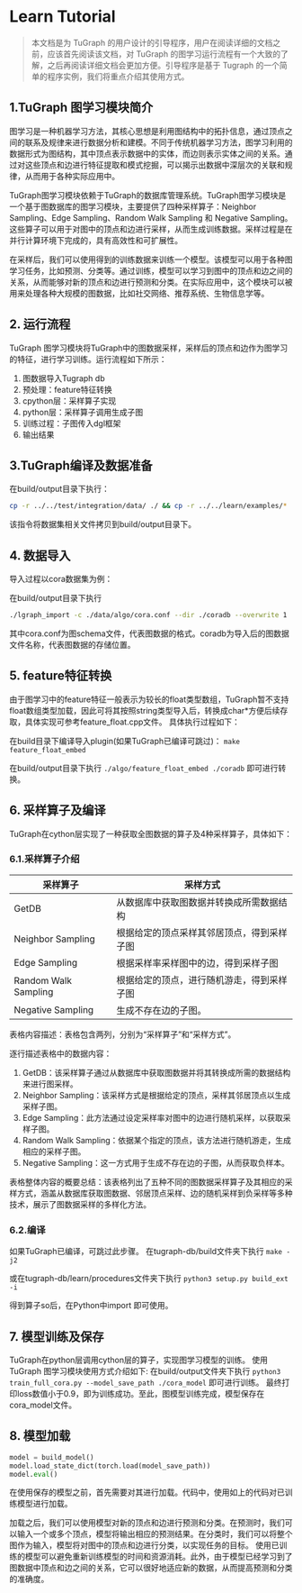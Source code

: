 # Learn Tutorial

> 本文档是为 TuGraph 的用户设计的引导程序，用户在阅读详细的文档之前，应该首先阅读该文档，对 TuGraph 的图学习运行流程有一个大致的了解，之后再阅读详细文档会更加方便。引导程序是基于 Tugraph 的一个简单的程序实例，我们将重点介绍其使用方式。

## 1.TuGraph 图学习模块简介
图学习是一种机器学习方法，其核心思想是利用图结构中的拓扑信息，通过顶点之间的联系及规律来进行数据分析和建模。不同于传统机器学习方法，图学习利用的数据形式为图结构，其中顶点表示数据中的实体，而边则表示实体之间的关系。通过对这些顶点和边进行特征提取和模式挖掘，可以揭示出数据中深层次的关联和规律，从而用于各种实际应用中。

TuGraph图学习模块依赖于TuGraph的数据库管理系统。TuGraph图学习模块是一个基于图数据库的图学习模块，主要提供了四种采样算子：Neighbor Sampling、Edge Sampling、Random Walk Sampling 和 Negative Sampling。这些算子可以用于对图中的顶点和边进行采样，从而生成训练数据。采样过程是在并行计算环境下完成的，具有高效性和可扩展性。

在采样后，我们可以使用得到的训练数据来训练一个模型。该模型可以用于各种图学习任务，比如预测、分类等。通过训练，模型可以学习到图中的顶点和边之间的关系，从而能够对新的顶点和边进行预测和分类。在实际应用中，这个模块可以被用来处理各种大规模的图数据，比如社交网络、推荐系统、生物信息学等。

## 2. 运行流程
TuGraph 图学习模块将TuGraph中的图数据采样，采样后的顶点和边作为图学习的特征，进行学习训练。运行流程如下所示：

1. 图数据导入Tugraph db
2. 预处理：feature特征转换
3. cpython层：采样算子实现
4. python层：采样算子调用生成子图
5. 训练过程：子图传入dgl框架
6. 输出结果

## 3.TuGraph编译及数据准备

在build/output目录下执行：
```bash
cp -r ../../test/integration/data/ ./ && cp -r ../../learn/examples/* ./
```

该指令将数据集相关文件拷贝到build/output目录下。

## 4. 数据导入

导入过程以cora数据集为例：

在build/output目录下执行
```bash
./lgraph_import -c ./data/algo/cora.conf --dir ./coradb --overwrite 1
```
其中cora.conf为图schema文件，代表图数据的格式。coradb为导入后的图数据文件名称，代表图数据的存储位置。
## 5. feature特征转换
由于图学习中的feature特征一般表示为较长的float类型数组，TuGraph暂不支持float数组类型加载，因此可将其按照string类型导入后，转换成char*方便后续存取，具体实现可参考feature_float.cpp文件。
具体执行过程如下：

在build目录下编译导入plugin(如果TuGraph已编译可跳过)：
`make feature_float_embed`

在build/output目录下执行
`./algo/feature_float_embed ./coradb`
即可进行转换。
## 6. 采样算子及编译
TuGraph在cython层实现了一种获取全图数据的算子及4种采样算子，具体如下：
### 6.1.采样算子介绍
| 采样算子 | 采样方式 |
| --- | --- |
| GetDB | 从数据库中获取图数据并转换成所需数据结构 |
| Neighbor Sampling | 根据给定的顶点采样其邻居顶点，得到采样子图 |
| Edge Sampling | 根据采样率采样图中的边，得到采样子图 |
| Random Walk Sampling | 根据给定的顶点，进行随机游走，得到采样子图 |
| Negative Sampling | 生成不存在边的子图。 |
表格内容描述：表格包含两列，分别为“采样算子”和“采样方式”。

逐行描述表格中的数据内容：
1. GetDB：该采样算子通过从数据库中获取图数据并将其转换成所需的数据结构来进行图采样。
2. Neighbor Sampling：该采样方式是根据给定的顶点，采样其邻居顶点以生成采样子图。
3. Edge Sampling：此方法通过设定采样率对图中的边进行随机采样，以获取采样子图。
4. Random Walk Sampling：依据某个指定的顶点，该方法进行随机游走，生成相应的采样子图。
5. Negative Sampling：这一方式用于生成不存在边的子图，从而获取负样本。

表格整体内容的概要总结：该表格列出了五种不同的图数据采样算子及其相应的采样方式，涵盖从数据库获取图数据、邻居顶点采样、边的随机采样到负采样等多种技术，展示了图数据采样的多样化方法。

### 6.2.编译
如果TuGraph已编译，可跳过此步骤。
在tugraph-db/build文件夹下执行
`make -j2`

或在tugraph-db/learn/procedures文件夹下执行
`python3 setup.py build_ext -i`

得到算子so后，在Python中import 即可使用。

## 7. 模型训练及保存
TuGraph在python层调用cython层的算子，实现图学习模型的训练。
使用 TuGraph 图学习模块使用方式介绍如下:
在build/output文件夹下执行
`python3 train_full_cora.py --model_save_path ./cora_model`
即可进行训练。
最终打印loss数值小于0.9，即为训练成功。至此，图模型训练完成，模型保存在cora_model文件。

## 8. 模型加载
```python
model = build_model()
model.load_state_dict(torch.load(model_save_path))
model.eval()
```
在使用保存的模型之前，首先需要对其进行加载。代码中，使用如上的代码对已训练模型进行加载。

加载之后，我们可以使用模型对新的顶点和边进行预测和分类。在预测时，我们可以输入一个或多个顶点，模型将输出相应的预测结果。在分类时，我们可以将整个图作为输入，模型将对图中的顶点和边进行分类，以实现任务的目标。
使用已训练的模型可以避免重新训练模型的时间和资源消耗。此外，由于模型已经学习到了图数据中顶点和边之间的关系，它可以很好地适应新的数据，从而提高预测和分类的准确度。
